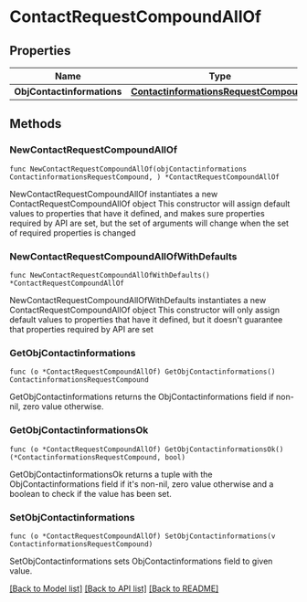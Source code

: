 # ContactRequestCompoundAllOf

## Properties

Name | Type | Description | Notes
------------ | ------------- | ------------- | -------------
**ObjContactinformations** | [**ContactinformationsRequestCompound**](ContactinformationsRequestCompound.md) |  | 

## Methods

### NewContactRequestCompoundAllOf

`func NewContactRequestCompoundAllOf(objContactinformations ContactinformationsRequestCompound, ) *ContactRequestCompoundAllOf`

NewContactRequestCompoundAllOf instantiates a new ContactRequestCompoundAllOf object
This constructor will assign default values to properties that have it defined,
and makes sure properties required by API are set, but the set of arguments
will change when the set of required properties is changed

### NewContactRequestCompoundAllOfWithDefaults

`func NewContactRequestCompoundAllOfWithDefaults() *ContactRequestCompoundAllOf`

NewContactRequestCompoundAllOfWithDefaults instantiates a new ContactRequestCompoundAllOf object
This constructor will only assign default values to properties that have it defined,
but it doesn't guarantee that properties required by API are set

### GetObjContactinformations

`func (o *ContactRequestCompoundAllOf) GetObjContactinformations() ContactinformationsRequestCompound`

GetObjContactinformations returns the ObjContactinformations field if non-nil, zero value otherwise.

### GetObjContactinformationsOk

`func (o *ContactRequestCompoundAllOf) GetObjContactinformationsOk() (*ContactinformationsRequestCompound, bool)`

GetObjContactinformationsOk returns a tuple with the ObjContactinformations field if it's non-nil, zero value otherwise
and a boolean to check if the value has been set.

### SetObjContactinformations

`func (o *ContactRequestCompoundAllOf) SetObjContactinformations(v ContactinformationsRequestCompound)`

SetObjContactinformations sets ObjContactinformations field to given value.



[[Back to Model list]](../README.md#documentation-for-models) [[Back to API list]](../README.md#documentation-for-api-endpoints) [[Back to README]](../README.md)


